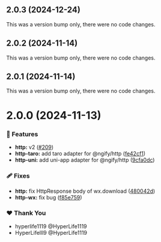 ## 2.0.3 (2024-12-24)

This was a version bump only, there were no code changes.

## 2.0.2 (2024-11-14)

This was a version bump only, there were no code changes.

## 2.0.1 (2024-11-14)

This was a version bump only, there were no code changes.

# 2.0.0 (2024-11-13)

### 🚀 Features

- **http:** v2 ([#209](https://github.com/ngify/ngify/pull/209))
- **http-taro:** add taro adapter for @ngify/http ([fe42cf1](https://github.com/ngify/ngify/commit/fe42cf1))
- **http-uni:** add uni-app adapter for @ngify/http ([9cfa0dc](https://github.com/ngify/ngify/commit/9cfa0dc))

### 🩹 Fixes

- **http:** fix HttpResponse body of wx.download ([480042d](https://github.com/ngify/ngify/commit/480042d))
- **http-wx:** fix bug ([f85e759](https://github.com/ngify/ngify/commit/f85e759))

### ❤️  Thank You

- hyperlife1119 @HyperLife1119
- HyperLifelll9 @HyperLife1119